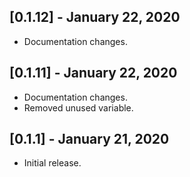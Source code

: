 ## [0.1.12] - January 22, 2020

* Documentation changes.

## [0.1.11] - January 22, 2020

* Documentation changes.
* Removed unused variable.

## [0.1.1] - January 21, 2020

* Initial release.
